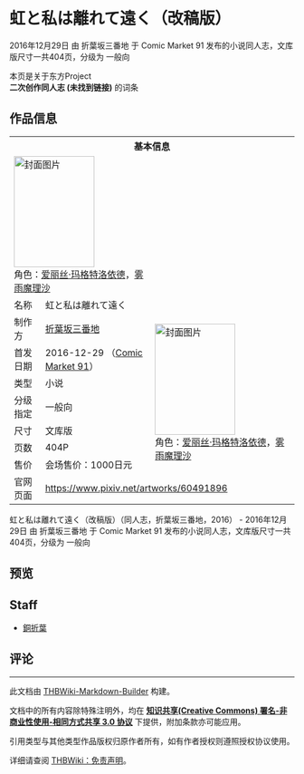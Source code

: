 # 虹と私は離れて遠く（改稿版）

<!-- source html: G:\repos\THBWiki-Markdown-Builder\THBWikiMarkdown\Temp\main\a\a4\ns0%3A%E8%99%B9%E3%81%A8%E7%A7%81%E3%81%AF%E9%9B%A2%E3%82%8C%E3%81%A6%E9%81%A0%E3%81%8F%EF%BC%88%E6%94%B9%E7%A8%BF%E7%89%88%EF%BC%89.html -->

2016年12月29日 由 折葉坂三番地 于 Comic Market 91 发布的小说同人志，文库版尺寸一共404页，分级为 一般向

本页是关于东方Project  
 **二次创作同人志 (未找到链接)** 的词条

## 作品信息

<table><tbody><tr><th colspan="3">基本信息</th></tr><tr><td class="cover-artwork-mobile" colspan="2"><a href="./文件-虹と私は離れて遠く（改稿版）封面.png.md" class="image" title="封面图片"><img alt="封面图片" src="https://upload.thwiki.cc/thumb/6/6a/%E8%99%B9%E3%81%A8%E7%A7%81%E3%81%AF%E9%9B%A2%E3%82%8C%E3%81%A6%E9%81%A0%E3%81%8F%EF%BC%88%E6%94%B9%E7%A8%BF%E7%89%88%EF%BC%89%E5%B0%81%E9%9D%A2.png/142px-%E8%99%B9%E3%81%A8%E7%A7%81%E3%81%AF%E9%9B%A2%E3%82%8C%E3%81%A6%E9%81%A0%E3%81%8F%EF%BC%88%E6%94%B9%E7%A8%BF%E7%89%88%EF%BC%89%E5%B0%81%E9%9D%A2.png" decoding="async" loading="lazy" width="142" height="196" srcset="https://upload.thwiki.cc/thumb/6/6a/%E8%99%B9%E3%81%A8%E7%A7%81%E3%81%AF%E9%9B%A2%E3%82%8C%E3%81%A6%E9%81%A0%E3%81%8F%EF%BC%88%E6%94%B9%E7%A8%BF%E7%89%88%EF%BC%89%E5%B0%81%E9%9D%A2.png/213px-%E8%99%B9%E3%81%A8%E7%A7%81%E3%81%AF%E9%9B%A2%E3%82%8C%E3%81%A6%E9%81%A0%E3%81%8F%EF%BC%88%E6%94%B9%E7%A8%BF%E7%89%88%EF%BC%89%E5%B0%81%E9%9D%A2.png 1.5x, https://upload.thwiki.cc/thumb/6/6a/%E8%99%B9%E3%81%A8%E7%A7%81%E3%81%AF%E9%9B%A2%E3%82%8C%E3%81%A6%E9%81%A0%E3%81%8F%EF%BC%88%E6%94%B9%E7%A8%BF%E7%89%88%EF%BC%89%E5%B0%81%E9%9D%A2.png/284px-%E8%99%B9%E3%81%A8%E7%A7%81%E3%81%AF%E9%9B%A2%E3%82%8C%E3%81%A6%E9%81%A0%E3%81%8F%EF%BC%88%E6%94%B9%E7%A8%BF%E7%89%88%EF%BC%89%E5%B0%81%E9%9D%A2.png 2x" data-file-width="442" data-file-height="609"></a><div class="cover-char">角色：<a href="./爱丽丝·玛格特洛依德.md" title="爱丽丝·玛格特洛依德">爱丽丝·玛格特洛依德</a>，<a href="./雾雨魔理沙.md" title="雾雨魔理沙">雾雨魔理沙</a></div></td>
</tr><tr><td class="label">名称</td><td colspan="2"> 虹と私は離れて遠く </td></tr><tr><td class="label">制作方</td><td><a href="./折葉坂三番地.md" title="折葉坂三番地">折葉坂三番地</a></td><td class="cover-artwork" rowspan="7" style="min-width:196px;"><a href="./文件-虹と私は離れて遠く（改稿版）封面.png.md" class="image" title="封面图片"><img alt="封面图片" src="https://upload.thwiki.cc/thumb/6/6a/%E8%99%B9%E3%81%A8%E7%A7%81%E3%81%AF%E9%9B%A2%E3%82%8C%E3%81%A6%E9%81%A0%E3%81%8F%EF%BC%88%E6%94%B9%E7%A8%BF%E7%89%88%EF%BC%89%E5%B0%81%E9%9D%A2.png/142px-%E8%99%B9%E3%81%A8%E7%A7%81%E3%81%AF%E9%9B%A2%E3%82%8C%E3%81%A6%E9%81%A0%E3%81%8F%EF%BC%88%E6%94%B9%E7%A8%BF%E7%89%88%EF%BC%89%E5%B0%81%E9%9D%A2.png" decoding="async" loading="lazy" width="142" height="196" srcset="https://upload.thwiki.cc/thumb/6/6a/%E8%99%B9%E3%81%A8%E7%A7%81%E3%81%AF%E9%9B%A2%E3%82%8C%E3%81%A6%E9%81%A0%E3%81%8F%EF%BC%88%E6%94%B9%E7%A8%BF%E7%89%88%EF%BC%89%E5%B0%81%E9%9D%A2.png/213px-%E8%99%B9%E3%81%A8%E7%A7%81%E3%81%AF%E9%9B%A2%E3%82%8C%E3%81%A6%E9%81%A0%E3%81%8F%EF%BC%88%E6%94%B9%E7%A8%BF%E7%89%88%EF%BC%89%E5%B0%81%E9%9D%A2.png 1.5x, https://upload.thwiki.cc/thumb/6/6a/%E8%99%B9%E3%81%A8%E7%A7%81%E3%81%AF%E9%9B%A2%E3%82%8C%E3%81%A6%E9%81%A0%E3%81%8F%EF%BC%88%E6%94%B9%E7%A8%BF%E7%89%88%EF%BC%89%E5%B0%81%E9%9D%A2.png/284px-%E8%99%B9%E3%81%A8%E7%A7%81%E3%81%AF%E9%9B%A2%E3%82%8C%E3%81%A6%E9%81%A0%E3%81%8F%EF%BC%88%E6%94%B9%E7%A8%BF%E7%89%88%EF%BC%89%E5%B0%81%E9%9D%A2.png 2x" data-file-width="442" data-file-height="609"></a><div class="cover-char">角色：<a href="./爱丽丝·玛格特洛依德.md" title="爱丽丝·玛格特洛依德">爱丽丝·玛格特洛依德</a>，<a href="./雾雨魔理沙.md" title="雾雨魔理沙">雾雨魔理沙</a></div></td>
</tr><tr><td class="label">首发日期</td><td>2016-12-29&#160;（<a href="/展会作品列表?e=Comic+Market%2391">Comic Market 91</a>）</td></tr><tr><td class="label">类型</td><td>小说</td></tr><tr><td class="label">分级指定</td><td>一般向</td></tr><tr><td class="label">尺寸</td><td>文库版</td></tr><tr><td class="label">页数</td><td>404P</td></tr><tr><td class="label">售价</td><td>会场售价：1000日元</td></tr>
<tr><td class="label">官网页面</td><td colspan="2"><a rel="nofollow" class="external free" href="https://www.pixiv.net/artworks/60491896">https://www.pixiv.net/artworks/60491896</a></td></tr></tbody></table>

虹と私は離れて遠く（改稿版）（同人志，折葉坂三番地，2016） - 2016年12月29日 由 折葉坂三番地 于 Comic Market 91 发布的小说同人志，文库版尺寸一共404页，分级为 一般向

## 预览

## Staff
- [銅折葉](./銅折葉.md)


## 评论




---

此文档由 [THBWiki-Markdown-Builder](https://github.com/Delsin-Yu/THBWiki-Markdown-Builder) 构建。

文档中的所有内容除特殊注明外，均在 [**知识共享(Creative Commons) 署名-非商业性使用-相同方式共享 3.0 协议**](https://creativecommons.org/licenses/by-sa/3.0/deed.zh-hans) 下提供，附加条款亦可能应用。

引用类型与其他类型作品版权归原作者所有，如有作者授权则遵照授权协议使用。

详细请查阅 [THBWiki：免责声明](https://thbwiki.cc/THBWiki:%E5%85%8D%E8%B4%A3%E5%A3%B0%E6%98%8E)。

